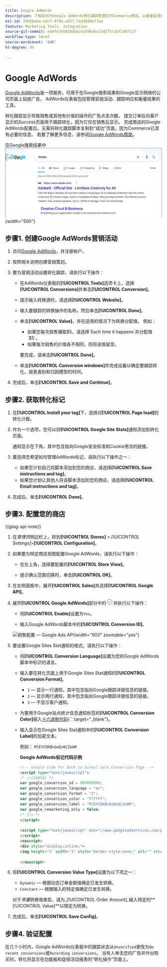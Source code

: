 ```yaml
---
title: Google AdWords
description: 了解如何为Google AdWords转化跟踪配置您的Commerce商店，以衡量促成销售或其他有价值的操作的广告点击量。
exl-id: 3dd3beba-edcf-4f9e-a527-7ed3609ef1ae
feature: Marketing Tools, Integration
source-git-commit: eb0fe395020dbe2e2496aba13d2f5c2bf2d0fc27
workflow-type: tm+mt
source-wordcount: '648'
ht-degree: 0%

---
```


# Google AdWords

[Google AdWords][1]是一项服务，可用于在Google搜索结果和Google显示网络的公司页面上投放广告。 AdWords仪表板包括管理营销活动、跟踪响应和衡量结果的工具。

转化跟踪显示导致销售或其他有价值的操作的广告点击次数。 提交订单后向客户显示的&#x200B;_Success_&#x200B;页面用于跟踪转化，因为它仅在销售后显示。 完成商店的Google AdWords配置后，无需将转化跟踪脚本复制到“成功”页面，因为Commerce已具有必要的信息。 若要了解更多信息，请参阅[Google AdWords帮助][2]。

在Google搜索结果中![Adobe广告](./assets/google-adwords-adobe-ad.png){width="500"}

## 步骤1. 创建Google AdWords营销活动

1. 访问[Google AdWords][3]，并注册帐户。

1. 按照相关说明创建营销策划。

1. 要为营销活动设置转化跟踪，请执行以下操作：

   - 在AdWords仪表板的&#x200B;**[!UICONTROL Tools]**&#x200B;选项卡上，选择&#x200B;**[!UICONTROL Conversions]**&#x200B;并单击&#x200B;**[!UICONTROL Conversion]**。

   - 提示输入转换源时，请选择&#x200B;**[!UICONTROL Website]**。

   - 输入要跟踪的转换操作的名称，然后单击&#x200B;**[!UICONTROL Done]**。

   - 单击&#x200B;**[!UICONTROL Value]**，并在适用的情况下为转换分配值。 例如：

      - 如果您每次销售赚取$5，请选择`Each time it happens`并分配值`$5`。
      - 如果每次销售的价值各不相同，则将该值留空。

     要完成，请单击&#x200B;**[!UICONTROL Done]**。

   - 单击&#x200B;**[!UICONTROL Conversion windows]**&#x200B;并完成设置以确定要跟踪转化、报表类别和归因模型的时间。

1. 完成后，单击&#x200B;**[!UICONTROL Save and Continue]**。

## 步骤2. 获取转化标记

1. 在&#x200B;**[!UICONTROL Install your tag]**&#x200B;下，选择对&#x200B;**[!UICONTROL Page load]**&#x200B;的转化计数。

1. 作为一个选项，您可以将&#x200B;**[!UICONTROL Google Site Stats]**&#x200B;通知添加到转化页面。

   通知显示在下角，其中包含指向Google安全标准和Cookie用法的链接。

1. 要选择您希望如何管理AdWords标记，请执行以下操作之一：

   - 如果您计划自己将脚本添加到您的商店，请选择&#x200B;**[!UICONTROL Save instructions and tag]**。
   - 如果您计划让其他人将该脚本添加到您的商店，请选择&#x200B;**[!UICONTROL Email instructions and tag]**。

1. 完成后，单击&#x200B;**[!UICONTROL Done]**。

## 步骤3. 配置您的商店

{{gtag-api-note}}

1. 在&#x200B;_管理员_&#x200B;侧边栏上，转到&#x200B;**[!UICONTROL Stores]** > _[!UICONTROL Settings]_>**[!UICONTROL Configuration]**。

1. 如果要为特定商店视图配置Google AdWords，请执行以下操作：

   - 在左上角，选择要配置的&#x200B;**[!UICONTROL Store View]**。

   - 提示确认范围切换时，单击&#x200B;**[!UICONTROL OK]**。

1. 在左侧面板中，展开&#x200B;**[!UICONTROL Sales]**&#x200B;并选择&#x200B;**[!UICONTROL Google API]**。

1. 展开&#x200B;**[!UICONTROL Google AdWords]**&#x200B;部分中的![扩展选择器](../assets/icon-display-expand.png)并执行以下操作：

   - 将&#x200B;**[!UICONTROL Enable]**&#x200B;设置为`Yes`。

   - 输入Google AdWords脚本中的&#x200B;**[!UICONTROL Conversion ID]**。

   ![销售配置 — Google Ads API](../configuration-reference/sales/assets/google-api-google-adwords.png){width="600" zoomable="yes"}

1. 要设置Google Sites Stat通知的格式，请执行以下操作：

   - 将&#x200B;**[!UICONTROL Conversion Language]**&#x200B;设置为您的Google AdWords脚本中标识的语言。

   - 输入要在转化页面上用于Google Sites Stat通知的&#x200B;**[!UICONTROL Conversion Format]**。

      - `1` — 显示一行通知，其中包含指向Google跟踪详细信息的链接。
      - `2` — 显示两行通知，其中包含指向Google跟踪详细信息的链接。
      - `3` — 不显示客户通知。

   - 为要用于Google站点统计信息通知标签的&#x200B;**[!UICONTROL Conversion Color]**&#x200B;输入[十六进制代码][4]{：target=&quot;_blank&quot;}。

   - 输入显示在Google Sites Stat通知中的&#x200B;**[!UICONTROL Conversion Label]**&#x200B;的加密文本。

     例如： `MlEYCOKBnGoQz6CZoAM`

     **Google AdWords标记代码示例**

     ```html
     <!-- Google Code for Back to School Sale Conversion Page -->
     <script type="text/javascript">
     /* <![CDATA[ */
     var google_conversion_id = 999999999;
     var google_conversion_language = "en";
     var google_conversion_format = "3";
     var google_conversion_color = "ffffff";
     var google_conversion_label = "MlEYCOKBnGoQz6CZoAM";
     var google_remarketing_only = false;
     /* ]]> */
     </script>
     
     <script type="text/javascript" src="//www.googleadservices.com/pagead/conversion.js">
     </script>
     <noscript>
     <div style="display:inline;">
     <img height="1" width="1" style="border-style:none;" alt="" src="//www.googleadservices.com/pagead/conversion/872829007/?label=MlEYCOKBnGoQz6CZoAM&amp;guid=ON&amp;script=0"/>
     
     </noscript>
     ```

1. 将&#x200B;**[!UICONTROL Conversion Value Type]**&#x200B;设置为以下项之一：

   - `Dynamic` — 根据动态订单金额值确定已发生转换。
   - `Constant` — 根据输入的特定值确定已发生转换。

   对于&#x200B;_常量_&#x200B;转换值类型，请为&#x200B;_[!UICONTROL Order Amount]_输入特定的&#x200B;**[!UICONTROL Value]**以限定为转换。

1. 完成后，单击&#x200B;**[!UICONTROL Save Config]**。

## 步骤4. 验证配置

在几个小时内，Google AdWords仪表板中的跟踪状态从`Unverified`更改为`No recent conversions`或`Recording conversions`。 当有人单击您的广告并作出购买时，转化将显示在功能板和促销活动报表的“转化操作”页面上。

[1]: https://www.google.com/adwords/
[2]: https://support.google.com/adwords/answer/6095821
[3]: https://ads.google.com/
[4]: https://www.w3schools.com/colors/colors_picker.asp
